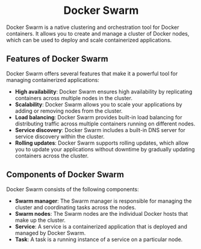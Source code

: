 <h1 align="center"> Docker Swarm </h1>

Docker Swarm is a native clustering and orchestration tool for Docker containers. It allows you to create and manage a cluster of Docker nodes, which can be used to deploy and scale containerized applications.

## Features of Docker Swarm

Docker Swarm offers several features that make it a powerful tool for managing containerized applications:

- **High availability**: Docker Swarm ensures high availability by replicating containers across multiple nodes in the cluster.
- **Scalability**: Docker Swarm allows you to scale your applications by adding or removing nodes from the cluster.
- **Load balancing**: Docker Swarm provides built-in load balancing for distributing traffic across multiple containers running on different nodes.
- **Service discovery**: Docker Swarm includes a built-in DNS server for service discovery within the cluster.
- **Rolling updates**: Docker Swarm supports rolling updates, which allow you to update your applications without downtime by gradually updating containers across the cluster.

## Components of Docker Swarm

Docker Swarm consists of the following components:

- **Swarm manager**: The Swarm manager is responsible for managing the cluster and coordinating tasks across the nodes.
- **Swarm nodes**: The Swarm nodes are the individual Docker hosts that make up the cluster.
- **Service**: A service is a containerized application that is deployed and managed by Docker Swarm.
- **Task**: A task is a running instance of a service on a particular node.
